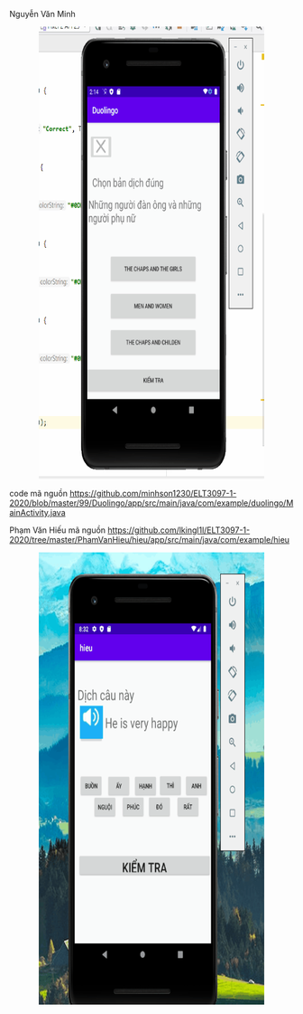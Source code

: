 Nguyễn Văn Minh 

<p align="center">
<img width="400" height="800" src="https://github.com/minhson1230/ELT3097-1-2020/blob/master/99/NguyenVanMinh.gif">
</p>


code mã nguồn https://github.com/minhson1230/ELT3097-1-2020/blob/master/99/Duolingo/app/src/main/java/com/example/duolingo/MainActivity.java

Phạm Văn Hiếu mã nguồn https://github.com/lkingl1l/ELT3097-1-2020/tree/master/PhamVanHieu/hieu/app/src/main/java/com/example/hieu
<p align="center">
<img width="400" height="800" src="https://github.com/lkingl1l/ELT3097-1-2020/blob/master/PhamVanHieu/a.gif">
</p>
